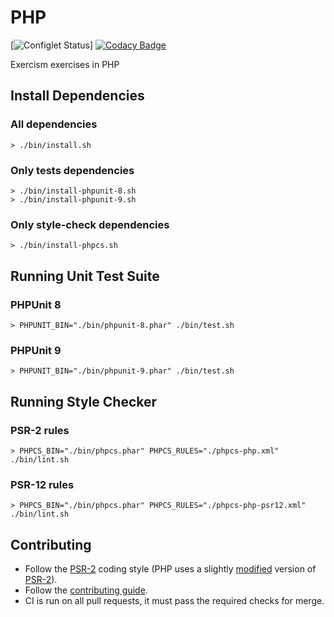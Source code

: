 # PHP

[![Configlet Status](https://github.com/exercism/php/workflows/Configlet%20CI/badge.svg)]
[![Codacy Badge](https://api.codacy.com/project/badge/Grade/68242198cd124a3ebcbdc291d0e0eda4)](https://www.codacy.com/app/borgogelli/php?utm_source=github.com&utm_medium=referral&utm_content=borgogelli/php&utm_campaign=Badge_Grade)

Exercism exercises in PHP

## Install Dependencies

### All dependencies

```shell
> ./bin/install.sh
```

### Only tests dependencies

```shell
> ./bin/install-phpunit-8.sh
> ./bin/install-phpunit-9.sh
```

### Only style-check dependencies

```shell
> ./bin/install-phpcs.sh
```

## Running Unit Test Suite

### PHPUnit 8

```shell
> PHPUNIT_BIN="./bin/phpunit-8.phar" ./bin/test.sh
```

### PHPUnit 9

```shell
> PHPUNIT_BIN="./bin/phpunit-9.phar" ./bin/test.sh
```

## Running Style Checker

### PSR-2 rules

```shell
> PHPCS_BIN="./bin/phpcs.phar" PHPCS_RULES="./phpcs-php.xml" ./bin/lint.sh
```

### PSR-12 rules

```shell
> PHPCS_BIN="./bin/phpcs.phar" PHPCS_RULES="./phpcs-php-psr12.xml" ./bin/lint.sh
```

## Contributing

- Follow the [PSR-2] coding style (PHP uses a slightly [modified] version of [PSR-2]).
- Follow the [contributing guide].
- CI is run on all pull requests, it must pass the required checks for merge.

[psr-2]: http://www.php-fig.org/psr/psr-2
[contributing guide]: https://github.com/exercism/x-api/blob/master/CONTRIBUTING.md#the-exercise-data
[@group annotation]: http://phpunit.de/manual/4.1/en/appendixes.annotations.html#appendixes.annotations.group
[modified]: phpcs-php.xml
